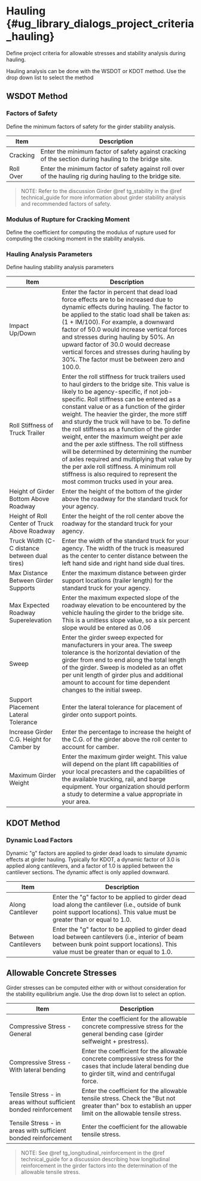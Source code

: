 Hauling {#ug_library_dialogs_project_criteria_hauling}
==============================================
Define project criteria for allowable stresses and stability analysis during hauling.

Hauling analysis can be done with the WSDOT or KDOT method. Use the drop down list to select the method

WSDOT Method
--------------

### Factors of Safety ###
Define the minimum factors of safety for the girder stability analysis.

Item | Description
-----|------------
Cracking | Enter the minimum factor of safety against cracking of the section during hauling to the bridge site.
Roll Over | Enter the minimum factor of safety against roll over of the hauling rig during hauling to the bridge site.

> NOTE: Refer to the discussion Girder @ref tg_stability in the @ref technical_guide for more information about girder stability analysis and recommended factors of safety.

### Modulus of Rupture for Cracking Moment ###
Define the coefficient for computing the modulus of rupture used for computing the cracking moment in the stability analysis.

### Hauling Analysis Parameters ###
Define hauling stability analysis parameters

Item | Description
-----|---------------
Impact Up/Down | Enter the factor in percent that dead load force effects are to be increased due to dynamic effects during hauling. The factor to be applied to the static load shall be taken as: (1 + IM/100). For example, a downward factor of 50.0 would increase vertical forces and stresses during hauling by 50%. An upward factor of 30.0 would decrease vertical forces and stresses during hauling by 30%. The factor must be between zero and 100.0.
Roll Stiffness of Truck Trailer | Enter the roll stiffness for truck trailers used to haul girders to the bridge site. This value is likely to be agency-specific, if not job-specific. Roll stiffness can be entered as a constant value or as a function of the girder weight. The heavier the girder, the more stiff and sturdy the truck will have to be. To define the roll stiffness as a function of the girder weight, enter the maximum weight per axle and the per axle stiffness. The roll stiffness will be determined by determining the number of axles required and multiplying that value by the per axle roll stiffness. A minimum roll stiffness is also required to represent the most common trucks used in your area.
Height of Girder Bottom Above Roadway | Enter the height of the bottom of the girder above the roadway for the standard truck for your agency.
Height of Roll Center of Truck Above Roadway | Enter the height of the roll center above the roadway for the standard truck for your agency.
Truck Width (C-C distance between dual tires) | Enter the width of the standard truck for your agency. The width of the truck is measured as the center to center distance between the left hand side and right hand side dual tires.
Max Distance Between Girder Supports | Enter the maximum distance between girder support locations (trailer length) for the standard truck for your agency.
Max Expected Roadway Superelevation | Enter the maximum expected slope of the roadway elevation to be encountered by the vehicle hauling the girder to the bridge site. This is a unitless slope value, so a six percent slope would be entered as 0.06
Sweep | Enter the girder sweep expected for manufacturers in your area. The sweep tolerance is the horizontal deviation of the girder from end to end along the total length of the girder. Sweep is modeled as an offet per unit length of girder plus and additional amount to account for time dependent changes to the initial sweep.
Support Placement Lateral Tolerance | Enter the lateral tolerance for placement of girder onto support points.
Increase Girder C.G. Height for Camber by | Enter the percentage to increase the height of the C.G. of the girder above the roll center to account for camber.
Maximum Girder Weight | Enter the maximum girder weight. This value will depend on the plant lift capabilities of your local precasters and the capabilities of the available trucking, rail, and barge equipment. Your organization should perform a study to determine a value appropriate in your area.  

KDOT Method
--------------

### Dynamic Load Factors ###
Dynamic "g" factors are applied to girder dead loads to simulate dynamic effects at girder hauling. Typically for KDOT, a dynamic factor of 3.0 is applied along cantilevers, and a factor of 1.0 is applied between the cantilever sections. The dynamic affect is only applied downward.

Item | Description
------|---------------
Along Cantilever | Enter the "g" factor to be applied to girder dead load along the cantilever (i.e., outside of bunk point support locations). This value must be greater than or equal to 1.0.
Between Cantilevers | Enter the "g" factor to be applied to girder dead load between cantilevers (i.e., interior of beam between bunk point support locations). This value must be greater than or equal to 1.0.


Allowable Concrete Stresses
------------------------------

Girder stresses can be computed either with or without consideration for the stability equilibrium angle. Use the drop down list to select an option.

Item | Description
-----|----------------
Compressive Stress - General | Enter the coefficient for the allowable concrete compressive stress for the general bending case (girder selfweight + prestress).
Compressive Stress - With lateral bending | Enter the coefficient for the allowable concrete compressive stress for the cases that include lateral bending due to girder tilt, wind and centrifugal force.
Tensile Stress - in areas without sufficient bonded reinforcement | Enter the coefficient for the allowable tensile stress. Check the "But not greater than" box to establish an upper limit on the allowable tensile stress.
Tensile Stress - in areas with sufficient bonded reinforcement | Enter the coefficient for the allowable tensile stress.

> NOTE: See @ref tg_longitudinal_reinforcement in the @ref technical_guide for a discussion describing how longitudinal reinforcement in the girder factors into the determination of the allowable tensile stress.
